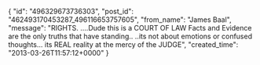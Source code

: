  {
   "id": "496329673736303",
   "post_id": "462493170453287_496116653757605",
   "from_name": "James Baal",
   "message": "RIGHTS. ....Dude this is a COURT OF LAW Facts and Evidence are the only truths that have standing.. ..its not about emotions or confused thoughts... its REAL  reality at the mercy of the JUDGE",
   "created_time": "2013-03-26T11:57:12+0000"
 }
